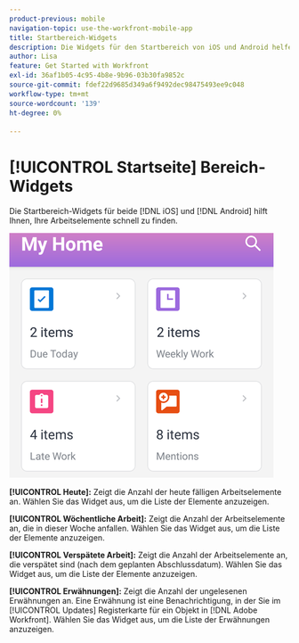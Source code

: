 ```yaml
---
product-previous: mobile
navigation-topic: use-the-workfront-mobile-app
title: Startbereich-Widgets
description: Die Widgets für den Startbereich von iOS und Android helfen Ihnen dabei, Arbeitselemente schnell zu finden.
author: Lisa
feature: Get Started with Workfront
exl-id: 36af1b05-4c95-4b8e-9b96-03b30fa9852c
source-git-commit: fdef22d9685d349a6f9492dec98475493ee9c048
workflow-type: tm+mt
source-wordcount: '139'
ht-degree: 0%

---
```


# [!UICONTROL Startseite] Bereich-Widgets

Die Startbereich-Widgets für beide [!DNL iOS] und [!DNL Android] hilft Ihnen, Ihre Arbeitselemente schnell zu finden.

![Startbereich-Widgets](assets/mobile-home-area-widgets.png)

**[!UICONTROL Heute]:** Zeigt die Anzahl der heute fälligen Arbeitselemente an. Wählen Sie das Widget aus, um die Liste der Elemente anzuzeigen.

**[!UICONTROL Wöchentliche Arbeit]:** Zeigt die Anzahl der Arbeitselemente an, die in dieser Woche anfallen. Wählen Sie das Widget aus, um die Liste der Elemente anzuzeigen.

**[!UICONTROL Verspätete Arbeit]:** Zeigt die Anzahl der Arbeitselemente an, die verspätet sind (nach dem geplanten Abschlussdatum). Wählen Sie das Widget aus, um die Liste der Elemente anzuzeigen.

**[!UICONTROL Erwähnungen]:** Zeigt die Anzahl der ungelesenen Erwähnungen an. Eine Erwähnung ist eine Benachrichtigung, in der Sie im [!UICONTROL Updates] Registerkarte für ein Objekt in [!DNL Adobe Workfront]. Wählen Sie das Widget aus, um die Liste der Erwähnungen anzuzeigen.
